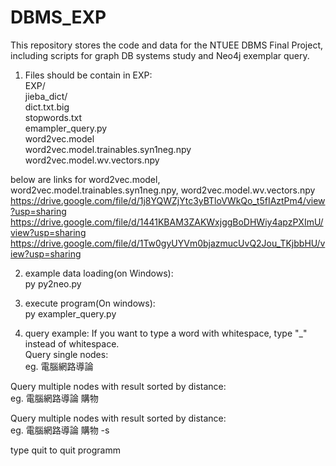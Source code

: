 # DBMS_EXP
This repository stores the code and data for the NTUEE DBMS Final Project, including scripts for graph DB systems study and Neo4j exemplar query.  
1. Files should be contain in EXP:  
  EXP/  
    jieba_dict/  
      dict.txt.big  
      stopwords.txt  
    emampler_query.py  
    word2vec.model  
    word2vec.model.trainables.syn1neg.npy  
    word2vec.model.wv.vectors.npy  

  below are links for word2vec.model, word2vec.model.trainables.syn1neg.npy, word2vec.model.wv.vectors.npy  
  https://drive.google.com/file/d/1j8YQWZjYtc3yBTloVWkQo_t5fIAztPm4/view?usp=sharing  
  https://drive.google.com/file/d/1441KBAM3ZAKWxjggBoDHWiy4apzPXImU/view?usp=sharing  
  https://drive.google.com/file/d/1Tw0gyUYVm0bjazmucUvQ2Jou_TKjbbHU/view?usp=sharing  

2. example data loading(on Windows):   
  py py2neo.py  

3. execute program(On windows):  
  py exampler_query.py  

4. query example: If you want to type a word with whitespace, type "_" instead of whitespace.    
  Query single nodes:  
  eg. 電腦網路導論  

Query multiple nodes with result sorted by distance:  
  eg. 電腦網路導論 購物  

Query multiple nodes with result sorted by distance:  
  eg. 電腦網路導論 購物 -s  

  type quit to quit  programm  
